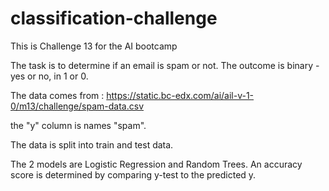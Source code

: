# classification-challenge

This is Challenge 13 for the AI bootcamp

The task is to determine if an email is spam or not. The outcome is binary - yes or no, in 1 or 0.

The data comes from : https://static.bc-edx.com/ai/ail-v-1-0/m13/challenge/spam-data.csv

the "y" column is names "spam".

The data is split into train and test data.

The 2 models are Logistic Regression and Random Trees.
An accuracy score is determined by comparing y-test to the predicted y.